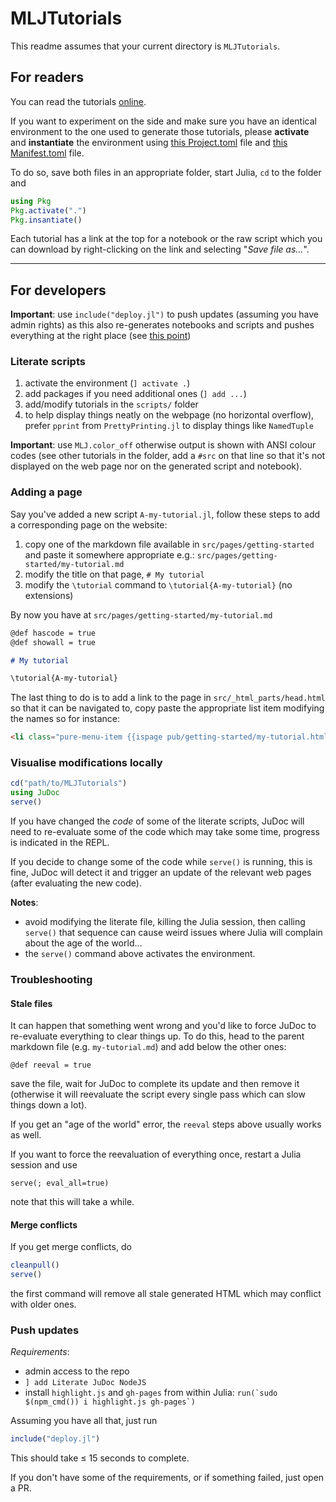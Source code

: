 # MLJTutorials

This readme assumes that your current directory is `MLJTutorials`.

## For readers

You can read the tutorials [online](https://tlienart.github.io/MLJTutorials/).

If you want to experiment on the side and make sure you have an identical environment to the one used to generate those tutorials, please **activate** and **instantiate** the environment using [this Project.toml](https://raw.githubusercontent.com/tlienart/MLJTutorials/master/Project.toml) file and [this Manifest.toml](https://raw.githubusercontent.com/tlienart/MLJTutorials/master/Manifest.toml) file.

To do so, save both files in an appropriate folder, start Julia, `cd` to the folder and

```julia
using Pkg
Pkg.activate(".")
Pkg.insantiate()
```

Each tutorial has a link at the top for a notebook or the raw script which you can download by right-clicking on the link and selecting "*Save file as...*".

---

## For developers

**Important**: use `include("deploy.jl")` to push updates (assuming you have admin rights) as this also re-generates notebooks and scripts and pushes everything at the right place (see [this point](#push-updates))

### Literate scripts

1. activate the environment (`] activate .`)
2. add packages if you need additional ones (`] add ...`)
3. add/modify tutorials in the `scripts/` folder
4. to help display things neatly on the webpage (no horizontal overflow), prefer `pprint` from `PrettyPrinting.jl` to display things like `NamedTuple`

**Important**: use `MLJ.color_off` otherwise output is shown with ANSI colour codes (see other tutorials in the folder, add a `#src` on that line so that it's not displayed on the web page nor on the generated script and notebook).

### Adding a page

Say you've added a new script `A-my-tutorial.jl`, follow these steps to add a corresponding page on the website:

1. copy one of the markdown file available in `src/pages/getting-started` and paste it somewhere appropriate e.g.: `src/pages/getting-started/my-tutorial.md`
2. modify the title on that page, `# My tutorial`
3. modify the `\tutorial` command to `\tutorial{A-my-tutorial}` (no extensions)

By now you have at `src/pages/getting-started/my-tutorial.md`

```markdown
@def hascode = true
@def showall = true

# My tutorial

\tutorial{A-my-tutorial}
```

The last thing to do is to add a link to the page in `src/_html_parts/head.html` so that it can be navigated to, copy paste the appropriate list item modifying the names so for instance:

```html
<li class="pure-menu-item {{ispage pub/getting-started/my-tutorial.html}}pure-menu-selected{{end}}"><a href="/pub/getting-started/my-tutorial.html" class="pure-menu-link">⊳ My tutorial</a></li>
```

### Visualise modifications locally

```julia
cd("path/to/MLJTutorials")
using JuDoc
serve()
```

If you have changed the *code* of some of the literate scripts, JuDoc will need to re-evaluate some of the code which may take some time, progress is indicated in the REPL.

If you decide to change some of the code while `serve()` is running, this is fine, JuDoc will detect it and trigger an update of the relevant web pages (after evaluating the new code).

**Notes**:
- avoid modifying the literate file, killing the Julia session, then calling `serve()` that sequence can cause weird issues where Julia will complain about the age of the world...
- the `serve()` command above activates the environment.

### Troubleshooting

#### Stale files

It can happen that something went wrong and you'd like to force JuDoc to re-evaluate everything to clear things up. To do this, head to the parent markdown file (e.g. `my-tutorial.md`) and add below the other ones:

```
@def reeval = true
```

save the file, wait for JuDoc to complete its update and then remove it (otherwise it will reevaluate the script every single pass which can slow things down a lot).

If you get an "age of the world" error, the `reeval` steps above usually works as well.

If you want to force the reevaluation of everything once, restart a Julia session and use

```
serve(; eval_all=true)
```

note that this will take a while.

#### Merge conflicts

If you get merge conflicts, do

```julia
cleanpull()
serve()
```

the first command will remove all stale generated HTML which may conflict with older ones.

### Push updates

*Requirements*:

* admin access to the repo
* `] add Literate JuDoc NodeJS`
* install `highlight.js` and `gh-pages` from within Julia: ``run(`sudo $(npm_cmd()) i highlight.js gh-pages`)``

Assuming you have all that, just run

```julia
include("deploy.jl")
```

This should take ≤ 15 seconds to complete.

If you don't have some of the requirements, or if something failed, just open a PR.

